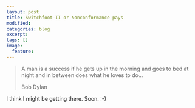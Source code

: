 ```yaml
---
layout: post
title: Switchfoot-II or Nonconformance pays
modified:
categories: blog
excerpt:
tags: []
image:
  feature:
---
```

> A man is a success if he gets up in the morning and goes to bed at night and in between does what he loves to do...
>
> Bob Dylan

I think I might be getting there. Soon. :-)